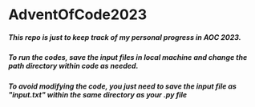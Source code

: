 # AdventOfCode2023
##### This repo is just to keep track of my personal progress in <i>AOC 2023</i>.
##### To run the codes, save the input files in local machine and change the path directory within code as needed.
##### To avoid modifying the code, you just need to save the input file as "input.txt" within the same directory as your .py file  
